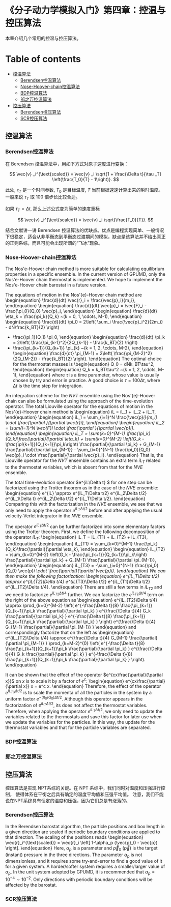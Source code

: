 
# 《分子动力学模拟入门》第四章：控温与控压算法

本章介绍几个常用的控温与控压算法。

# Table of contents
- [控温算法](#控温算法)
  - [Berendsen控温算法](#Berendsen控温算法)
  - [Nose-Hoover-chain控温算法](#Nose-Hoover-chain控温算法)
  - [BDP控温算法](#BDP控温算法)
  - [郎之万控温算法](#郎之万控温算法)
- [控压算法](#控压算法)
  - [Berendsen控压算法](#Berendsen控压算法)
  - [SCR控压算法](#SCR控压算法)


## 控温算法

### Berendsen控温算法

在 Berendsen 控温算法中，用如下方式对原子速度进行变换：

$$
\vec{v} _i^{\text{scaled}} = \vec{v} _i \sqrt{1 + \frac{\Delta t}{\tau _T}  \left(\frac{T_0}{T} - 1\right)}.
$$

此处, $\tau_T$ 是一个时间参数, $T_0$ 是目标温度,  $T$ 当前根据速速计算出来的瞬时温度。一般来说 $\tau_T$ 取 100 倍步长比较合适。

如果 $\tau_T=\Delta t$, 那么上述公式变为简单的速度重标

$$
\vec{v} _i^{\text{scaled}} = \vec{v} _i \sqrt{\frac{T_0}{T}}.
$$

结合文献讲一讲 Berendsen 控温算法的优缺点。优点是编程实现简单、一般情况下很稳定，适合从非平衡态到平衡态过渡期间的模拟，缺点是该算法并不给出真正的正则系综，而且可能会出现所谓的“飞冰”现象。

### Nose-Hoover-chain控温算法

The Nos\'e-Hoover chain method  is more suitable for calculating equilibrium properties in a specific ensemble. In the current version of GPUMD, only the Nos\'e-Hoover chain thermostat is implemented. We hope to implement the Nos\'e-Hoover chain barostat in a future version.

The equations of motion in the Nos\'{e}-Hoover chain method are
\begin{equation}
\frac{d}{dt} \vec{r}_i = \frac{\vec{p}_i}{m_i},
\end{equation}
\begin{equation}
\frac{d}{dt} \vec{p}_i = \vec{F}_i - \frac{\pi_0}{Q_0} \vec{p}_i,
\end{equation}
\begin{equation}
\frac{d}{dt} \eta_k = \frac{\pi_k}{Q_k} ~(k = 0, 1, \cdots, M-1),
\end{equation}
\begin{equation}
\frac{d}{dt} \pi_0 =
2\left(
\sum_i \frac{\vec{p}_i^2}{2m_i} - dN\frac{k_BT}{2}
\right)
- \frac{\pi_1}{Q_1} \pi_0,
\end{equation}
\begin{equation}
\frac{d}{dt} \pi_k =
2\left( \frac{\pi_{k-1}^2}{2Q_{k-1}} - \frac{k_BT}{2} \right)
- \frac{\pi_{k+1}}{Q_{k+1}} \pi_{k} ~(k = 1, 2, \cdots, M-2),
\end{equation}
\begin{equation}
\frac{d}{dt} \pi_{M-1} =
2\left( \frac{\pi_{M-2}^2}{2Q_{M-2}} - \frac{k_BT}{2} \right).
\end{equation}
The optimal choice  for the thermostat masses is
\begin{equation}
Q_0 = dNk_BT\tau^2,
\end{equation}
\begin{equation}
Q_k = k_BT\tau^2 ~(k = 1, 2, \cdots, M-1),
\end{equation}
where $\tau$ is a time parameter, whose value is usually chosen by try and error in practice. A good choice is $\tau = 100 \Delta t$, where $\Delta t$ is the time step for integration.

An integration scheme for the $NVT$ ensemble using the Nos\'{e}-Hoover chain can also be formulated using the approach of the time-evolution operator. The total Liouville operator for the equations of motion in the Nos\'{e}-Hoover chain method is 
\begin{equation}
iL = iL_1 + iL_2 + iL_T,
\end{equation}
\begin{equation}
iL_1 = \sum_{i=1}^N
\frac{\vec{p}_i}{m_i} \cdot
\frac{\partial }{\partial \vec{r}_i},
\end{equation}
\begin{equation}
iL_2 = \sum_{i=1}^N
\vec{F}_i \cdot
\frac{\partial }{\partial \vec{p}_i}.
\end{equation}
\begin{equation}
iL_T =
\sum_{k=0}^{M-1} \frac{\pi_k}{Q_k}\frac{\partial}{\partial \eta_k} +
\sum_{k=0}^{M-2} \left(G_k - \frac{\pi_{k+1}}{Q_{k+1}}\pi_k\right)
     \frac{\partial}{\partial \pi_k}                               +
G_{M-1} \frac{\partial}{\partial \pi_{M-1}}                        -
\sum_{i=0}^{N-1}
\frac{\pi_0}{Q_0} \vec{p}_i \cdot \frac{\partial}{\partial \vec{p}_i}.
\end{equation}
That is, the Liouville operator for the $NVT$ ensemble contains an extra term $iL_T$ related to the thermostat variables, which is absent from that for the $NVE$ ensemble.

The total time-evolution operator $e^{iL\Delta t} $ for one step can be factorized using the Trotter theorem as in the case of the $NVE$ ensemble:
\begin{equation}
e^{iL} \approx
e^{iL_T\Delta t/2}
e^{iL_2\Delta t/2}
e^{iL_1\Delta t}
e^{iL_2\Delta t/2}
e^{iL_T\Delta t/2}.
\end{equation}
Comparing this with the factorization in the $NVE$ ensemble, we see that we only need to apply the operator $e^{iL_T\Delta t/2}$ before and after applying the usual velocity-Verlet integrator in the $NVE$ ensemble.

The operator $e^{iL_T\Delta t/2}$ can be further factorized into some elementary factors using the Trotter theorem. First, we define the following decomposition of the operator $iL_T$:
\begin{equation}
iL_T =  iL_{T1} + iL_{T2} + iL_{T3},
\end{equation}
\begin{equation}
iL_{T1} =
\sum_{k=0}^{M-1} \frac{\pi_k}{Q_k}\frac{\partial}{\partial \eta_k},
\end{equation}
\begin{equation}
iL_{T2} =
\sum_{k=0}^{M-2} \left(G_k - \frac{\pi_{k+1}}{Q_{k+1}}\pi_k\right)
     \frac{\partial}{\partial \pi_k}                               +
G_{M-1} \frac{\partial}{\partial \pi_{M-1}},
\end{equation}
\begin{equation}
iL_{T3} = -\sum_{i=0}^{N-1}
\frac{\pi_0}{Q_0} \vec{p}_i \cdot \frac{\partial}{\partial \vec{p}_i}.
\end{equation}
We can then make the following factorization:
\begin{equation}
e^{iL_T\Delta t/2} \approx
e^{iL_{T2}\Delta t/4}
e^{iL_{T3}\Delta t/2}
e^{iL_{T1}\Delta t/2}
e^{iL_{T2}\Delta t/4}.
\end{equation}
There are still a few terms in $iL_{T2}$ and we need to factorize $e^{iL_{T2}\Delta t/4}$ further. We can factorize the $e^{iL_{T2}\Delta t/4}$ term on the right of the above equation as
\begin{equation}
e^{iL_{T2}\Delta t/4} \approx
\prod_{k=0}^{M-2}
\left(
e^{-\frac{\Delta t}{8} \frac{\pi_{k+1}}{Q_{k+1}}\pi_k \frac{\partial}{\partial \pi_k} }
e^{\frac{\Delta t}{4} G_k \frac{\partial}{\partial \pi_k} }
e^{-\frac{\Delta t}{8} \frac{\pi_{k+1}}{Q_{k+1}}\pi_k \frac{\partial}{\partial \pi_k} }
\right)
e^{\frac{\Delta t}{4} G_{M-1} \frac{\partial}{\partial \pi_{M-1}} }
\end{equation}
and correspondingly factorize that on the left as
\begin{equation}
e^{iL_{T2}\Delta t/4} \approx
e^{\frac{\Delta t}{4} G_{M-1} \frac{\partial}{\partial \pi_{M-1}} }
\prod_{k=M-2}^{0}
\left(
e^{-\frac{\Delta t}{8} \frac{\pi_{k+1}}{Q_{k+1}}\pi_k \frac{\partial}{\partial \pi_k} }
e^{\frac{\Delta t}{4} G_k \frac{\partial}{\partial \pi_k} }
e^{-\frac{\Delta t}{8} \frac{\pi_{k+1}}{Q_{k+1}}\pi_k \frac{\partial}{\partial \pi_k} }
\right).
\end{equation}

It can be shown that the effect of the operator $e^{cx\frac{\partial}{\partial x}}$ on $x$ is to scale it by a factor of $e^c$:
\begin{equation}
e^{cx\frac{\partial}{\partial x}} x = e^c x.
\end{equation}
Therefore, the effect of the operator $e^{iL_{T3}\Delta t/2}$ is to scale the momenta of all the particles in the system by a uniform factor $e^{-(\pi_0/Q_0)\Delta t/2}$. Although this operator appears in the factorization of $e^{iL_{T}\Delta t/2}$, its does not affect the thermostat variables. Therefore, when applying the operator $e^{iL_{T}\Delta t/2}$, we only need to update the variables related to the thermostats and save this factor for later use when we update the variables for the particles. In this way, the update for the thermostat variables and that for the particle variables are separated.

### BDP控温算法

### 郎之万控温算法

## 控压算法


控压算法是实现 NPT系综的关键。在 NPT 系综中，我们同时对温度和压强进行控制，
使得体系在平衡之后具有确定的温度平均值和压强平均值。
注意，我们不能说在NPT系综具有恒定的温度和压强，因为它们总是有涨落的。

### Berendsen控压算法

In the Berendsen barostat algorithm, the particle positions and box length in a given direction are scaled if periodic boundary conditions are applied to that direction. The scaling of the positions reads
\begin{equation}
\vec{r}_i^{\text{scaled}}
= \vec{r}_i \left[ 1-\alpha_p (\vec{p}_0 - \vec{p}) \right].
\end{equation}
Here, $\alpha_p$ is a parameter and $\vec{p}_0$ ($\vec{p}$) is the target (instant) pressure in the three directions. The parameter $\alpha_p$ is not dimensionless, and it requires some try-and-error to find a good value of it for a given system. A harder/softer system requires a smaller/larger value of $\alpha_p$. In the unit system adopted by GPUMD, it is recommended that $\alpha_p = 10^{-4} \sim 10^{-2}$.
Only directions with periodic boundary conditions will be affected by the barostat.

### SCR控压算法
